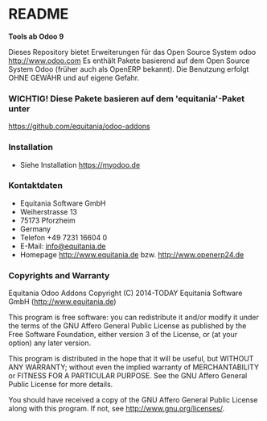 # README #

**Tools ab Odoo 9**

Dieses Repository bietet Erweiterungen für das Open Source System odoo http://www.odoo.com
Es enthält Pakete basierend auf dem Open Source System Odoo (früher auch als OpenERP bekannt). 
Die Benutzung erfolgt OHNE GEWÄHR und auf eigene Gefahr.

### WICHTIG! Diese Pakete basieren auf dem 'equitania'-Paket unter ###

https://github.com/equitania/odoo-addons

### Installation ###

* Siehe Installation https://myodoo.de

### Kontaktdaten ###

* Equitania Software GmbH
* Weiherstrasse 13
* 75173 Pforzheim
* Germany
* Telefon +49 7231 16604 0
* E-Mail: info@equitania.de
* Homepage http://www.equitania.de bzw. http://www.openerp24.de

### Copyrights and Warranty ###

Equitania Odoo Addons 
Copyright (C) 2014-TODAY Equitania Software GmbH (http://www.equitania.de)

This program is free software: you can redistribute it and/or modify
it under the terms of the GNU Affero General Public License as
published by the Free Software Foundation, either version 3 of the
License, or (at your option) any later version.

This program is distributed in the hope that it will be useful,
but WITHOUT ANY WARRANTY; without even the implied warranty of
MERCHANTABILITY or FITNESS FOR A PARTICULAR PURPOSE.  See the
GNU Affero General Public License for more details.

You should have received a copy of the GNU Affero General Public License
along with this program.  If not, see <http://www.gnu.org/licenses/>.
